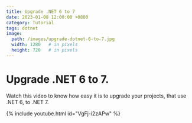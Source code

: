 ```yaml
---
title: Upgrade .NET 6 to 7
date: 2023-01-08 12:00:00 +0800
category: Tutorial
tags: dotnet
image:
  path: /images/upgrade-dotnet-6-to-7.jpg
  width: 1280   # in pixels
  height: 720   # in pixels
---
```


# Upgrade .NET 6 to 7.
Watch this video to know how easy it is to upgrade your projects, that use .NET 6, to .NET 7.

{% include youtube.html id="VgFj-i2zAPw" %}